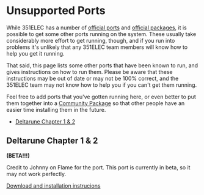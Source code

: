 # Unsupported Ports

While 351ELEC has a number of [official ports](Supported-Emulators-and-Ports#ports) and [official packages](Supported-Emulators-and-Ports#community-built-packages), it is possible to get some other ports running on the system. These usually take considerably more effort to get running, though, and if you run into problems it's unlikely that any 351ELEC team members will know how to help you get it running.

That said, this page lists some other ports that have been known to run, and gives instructions on how to run them. Please be aware that these instructions may be out of date or may not be 100% correct, and the 351ELEC team may not know how to help you if you can't get them running.

Feel free to add ports that you've gotten running here, or even better to put them together into a [Community Package](Contributing-to-351ELEC#contributing-community-built-packages) so that other people have an easier time installing them in the future.

- [Deltarune Chapter 1 & 2](#deltarune-chapter-1--2)

## Deltarune Chapter 1 & 2
**(BETA!!!)**

Credit to Johnny on Flame for the port. This port is currently in beta, so it may not work perfectly.

[Download and installation instrucions](https://github.com/JohnnyonFlame/droidports/releases/tag/dr_wrapper_b0.2)
